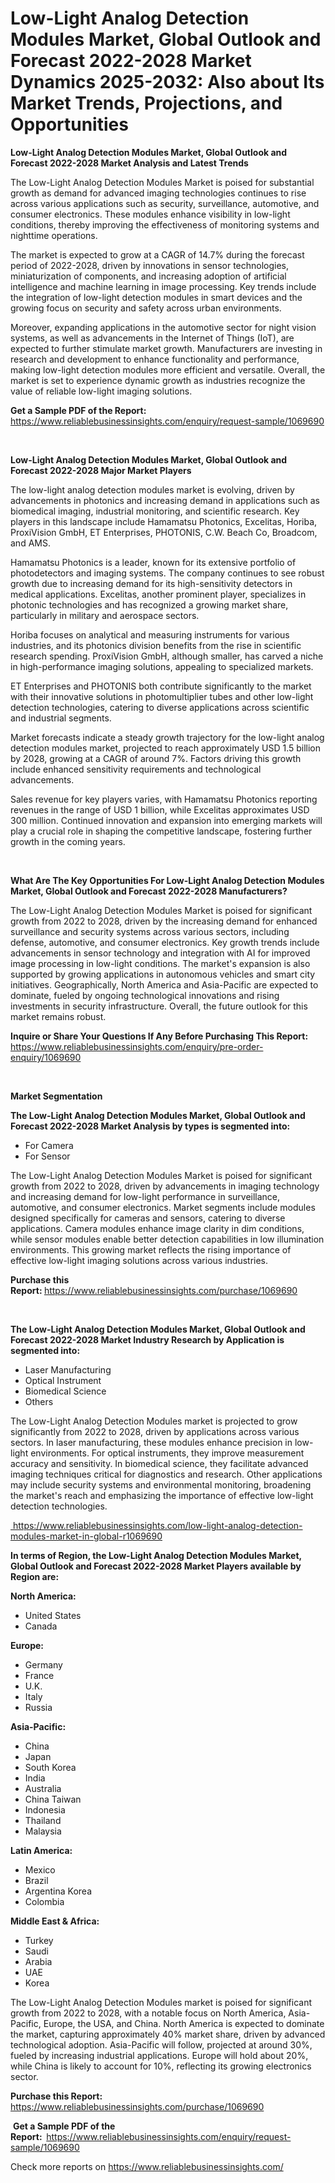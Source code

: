 <p><h1>Low-Light Analog Detection Modules Market, Global Outlook and Forecast 2022-2028 Market Dynamics 2025-2032: Also about Its Market Trends, Projections, and Opportunities</h1></p><p><strong>Low-Light Analog Detection Modules Market, Global Outlook and Forecast 2022-2028 Market Analysis and Latest Trends</strong></p>
<p><p>The Low-Light Analog Detection Modules Market is poised for substantial growth as demand for advanced imaging technologies continues to rise across various applications such as security, surveillance, automotive, and consumer electronics. These modules enhance visibility in low-light conditions, thereby improving the effectiveness of monitoring systems and nighttime operations. </p><p>The market is expected to grow at a CAGR of 14.7% during the forecast period of 2022-2028, driven by innovations in sensor technologies, miniaturization of components, and increasing adoption of artificial intelligence and machine learning in image processing. Key trends include the integration of low-light detection modules in smart devices and the growing focus on security and safety across urban environments. </p><p>Moreover, expanding applications in the automotive sector for night vision systems, as well as advancements in the Internet of Things (IoT), are expected to further stimulate market growth. Manufacturers are investing in research and development to enhance functionality and performance, making low-light detection modules more efficient and versatile. Overall, the market is set to experience dynamic growth as industries recognize the value of reliable low-light imaging solutions.</p></p>
<p><strong>Get a Sample PDF of the Report:&nbsp;</strong> <a href="https://www.reliablebusinessinsights.com/enquiry/request-sample/1069690?utm_campaign=3326&utm_medium=2&utm_source=Github&utm_content=ia&utm_term=21032025&utm_id=low-light-analog-detection-modules-market-global-outlook-and-forecast-2022-2028">https://www.reliablebusinessinsights.com/enquiry/request-sample/1069690</a></p>
<p>&nbsp;</p>
<p><strong>Low-Light Analog Detection Modules Market, Global Outlook and Forecast 2022-2028 Major Market Players</strong></p>
<p><p>The low-light analog detection modules market is evolving, driven by advancements in photonics and increasing demand in applications such as biomedical imaging, industrial monitoring, and scientific research. Key players in this landscape include Hamamatsu Photonics, Excelitas, Horiba, ProxiVision GmbH, ET Enterprises, PHOTONIS, C.W. Beach Co, Broadcom, and AMS.</p><p>Hamamatsu Photonics is a leader, known for its extensive portfolio of photodetectors and imaging systems. The company continues to see robust growth due to increasing demand for its high-sensitivity detectors in medical applications. Excelitas, another prominent player, specializes in photonic technologies and has recognized a growing market share, particularly in military and aerospace sectors.</p><p>Horiba focuses on analytical and measuring instruments for various industries, and its photonics division benefits from the rise in scientific research spending. ProxiVision GmbH, although smaller, has carved a niche in high-performance imaging solutions, appealing to specialized markets. </p><p>ET Enterprises and PHOTONIS both contribute significantly to the market with their innovative solutions in photomultiplier tubes and other low-light detection technologies, catering to diverse applications across scientific and industrial segments.</p><p>Market forecasts indicate a steady growth trajectory for the low-light analog detection modules market, projected to reach approximately USD 1.5 billion by 2028, growing at a CAGR of around 7%. Factors driving this growth include enhanced sensitivity requirements and technological advancements.</p><p>Sales revenue for key players varies, with Hamamatsu Photonics reporting revenues in the range of USD 1 billion, while Excelitas approximates USD 300 million. Continued innovation and expansion into emerging markets will play a crucial role in shaping the competitive landscape, fostering further growth in the coming years.</p></p>
<p>&nbsp;</p>
<p><strong>What Are The Key Opportunities For Low-Light Analog Detection Modules Market, Global Outlook and Forecast 2022-2028 Manufacturers?</strong></p>
<p><p>The Low-Light Analog Detection Modules Market is poised for significant growth from 2022 to 2028, driven by the increasing demand for enhanced surveillance and security systems across various sectors, including defense, automotive, and consumer electronics. Key growth trends include advancements in sensor technology and integration with AI for improved image processing in low-light conditions. The market's expansion is also supported by growing applications in autonomous vehicles and smart city initiatives. Geographically, North America and Asia-Pacific are expected to dominate, fueled by ongoing technological innovations and rising investments in security infrastructure. Overall, the future outlook for this market remains robust.</p></p>
<p><strong>Inquire or Share Your Questions If Any Before Purchasing This Report:</strong> <a href="https://www.reliablebusinessinsights.com/enquiry/pre-order-enquiry/1069690?utm_campaign=3326&utm_medium=2&utm_source=Github&utm_content=ia&utm_term=21032025&utm_id=low-light-analog-detection-modules-market-global-outlook-and-forecast-2022-2028">https://www.reliablebusinessinsights.com/enquiry/pre-order-enquiry/1069690</a></p>
<p>&nbsp;</p>
<p><strong>Market Segmentation</strong></p>
<p><strong>The Low-Light Analog Detection Modules Market, Global Outlook and Forecast 2022-2028 Market Analysis by types is segmented into:</strong></p>
<p><ul><li>For Camera</li><li>For Sensor</li></ul></p>
<p><p>The Low-Light Analog Detection Modules Market is poised for significant growth from 2022 to 2028, driven by advancements in imaging technology and increasing demand for low-light performance in surveillance, automotive, and consumer electronics. Market segments include modules designed specifically for cameras and sensors, catering to diverse applications. Camera modules enhance image clarity in dim conditions, while sensor modules enable better detection capabilities in low illumination environments. This growing market reflects the rising importance of effective low-light imaging solutions across various industries.</p></p>
<p><strong>Purchase this Report:&nbsp;</strong><a href="https://www.reliablebusinessinsights.com/purchase/1069690?utm_campaign=3326&utm_medium=2&utm_source=Github&utm_content=ia&utm_term=21032025&utm_id=low-light-analog-detection-modules-market-global-outlook-and-forecast-2022-2028">https://www.reliablebusinessinsights.com/purchase/1069690</a></p>
<p>&nbsp;</p>
<p><strong>The Low-Light Analog Detection Modules Market, Global Outlook and Forecast 2022-2028 Market Industry Research by Application is segmented into:</strong></p>
<p><ul><li>Laser Manufacturing</li><li>Optical Instrument</li><li>Biomedical Science</li><li>Others</li></ul></p>
<p><p>The Low-Light Analog Detection Modules market is projected to grow significantly from 2022 to 2028, driven by applications across various sectors. In laser manufacturing, these modules enhance precision in low-light environments. For optical instruments, they improve measurement accuracy and sensitivity. In biomedical science, they facilitate advanced imaging techniques critical for diagnostics and research. Other applications may include security systems and environmental monitoring, broadening the market's reach and emphasizing the importance of effective low-light detection technologies.</p></p>
<p><a href="https://www.reliablebusinessinsights.com/low-light-analog-detection-modules-market-in-global-r1069690?utm_campaign=3326&utm_medium=2&utm_source=Github&utm_content=ia&utm_term=21032025&utm_id=low-light-analog-detection-modules-market-global-outlook-and-forecast-2022-2028">&nbsp;https://www.reliablebusinessinsights.com/low-light-analog-detection-modules-market-in-global-r1069690</a></p>
<p><strong>In terms of Region, the Low-Light Analog Detection Modules Market, Global Outlook and Forecast 2022-2028 Market Players available by Region are:</strong></p>
<p>
    <p> <strong> North America: </strong>
        <ul>
            <li>United States</li>
            <li>Canada</li>
        </ul>
        </p> 
    <p> <strong> Europe: </strong>
        <ul>
            <li>Germany</li>
            <li>France</li>
            <li>U.K.</li>
            <li>Italy</li>
            <li>Russia</li>
        </ul>
        </p> 
    <p> <strong> Asia-Pacific: </strong>
        <ul>
            <li>China</li>
            <li>Japan</li>
            <li>South Korea</li>
            <li>India</li>
            <li>Australia</li>
            <li>China Taiwan</li>
            <li>Indonesia</li>
            <li>Thailand</li>
            <li>Malaysia</li>
        </ul>
        </p> 
    <p> <strong> Latin America: </strong>
        <ul>
            <li>Mexico</li>
            <li>Brazil</li>
            <li>Argentina Korea</li>
            <li>Colombia</li>
        </ul>
        </p> 
    <p> <strong> Middle East & Africa: </strong>
        <ul>
            <li>Turkey</li>
            <li>Saudi</li>
            <li>Arabia</li>
            <li>UAE</li>
            <li>Korea</li>
        </ul>
    </p>
    </p>
<p><p>The Low-Light Analog Detection Modules market is poised for significant growth from 2022 to 2028, with a notable focus on North America, Asia-Pacific, Europe, the USA, and China. North America is expected to dominate the market, capturing approximately 40% market share, driven by advanced technological adoption. Asia-Pacific will follow, projected at around 30%, fueled by increasing industrial applications. Europe will hold about 20%, while China is likely to account for 10%, reflecting its growing electronics sector.</p></p>
<p><strong>Purchase this Report: </strong><a href="https://www.reliablebusinessinsights.com/purchase/1069690?utm_campaign=3326&utm_medium=2&utm_source=Github&utm_content=ia&utm_term=21032025&utm_id=low-light-analog-detection-modules-market-global-outlook-and-forecast-2022-2028">https://www.reliablebusinessinsights.com/purchase/1069690</a></p>
<p>&nbsp;<strong>Get a Sample PDF of the Report:&nbsp;&nbsp;</strong><a href="https://www.reliablebusinessinsights.com/enquiry/request-sample/1069690?utm_campaign=3326&utm_medium=2&utm_source=Github&utm_content=ia&utm_term=21032025&utm_id=low-light-analog-detection-modules-market-global-outlook-and-forecast-2022-2028">https://www.reliablebusinessinsights.com/enquiry/request-sample/1069690</a></p>
<p><strong></strong></p>
<p>Check more reports on <a href="https://www.reliablebusinessinsights.com/?utm_campaign=3326&utm_medium=2&utm_source=Github&utm_content=ia&utm_term=21032025&utm_id=low-light-analog-detection-modules-market-global-outlook-and-forecast-2022-2028">https://www.reliablebusinessinsights.com/</a></p>